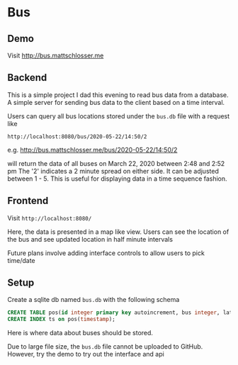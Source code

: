 # Bus

## Demo

Visit http://bus.mattschlosser.me

## Backend

This is a simple project I dad this evening to read bus data
from a database. A simple server for sending bus data to the client
based on a time interval.


Users can query all bus locations stored under the `bus.db` file with
a request like 
```
http://localhost:8080/bus/2020-05-22/14:50/2
```

e.g. http://bus.mattschlosser.me/bus/2020-05-22/14:50/2

will return the data of all buses on March 22, 2020 between 2:48 and 2:52 pm
The '2' indicates a 2 minute spread on either side. It can be adjusted between 1 - 5. 
This is useful for displaying data in a time sequence fashion.

## Frontend

Visit `http://localhost:8080/`

Here, the data is presented in a map like view. Users can see the location of
the bus and see updated location in half minute intervals

Future plans involve adding interface controls to allow users to pick time/date

## Setup

Create a sqlite db named `bus.db` with the following schema


```sql
CREATE TABLE pos(id integer primary key autoincrement, bus integer, lat double, long double, trip int, timestamp timestamp, bearing int, speed double);
CREATE INDEX ts on pos(timestamp);
```

Here is where data about buses should be stored. 

Due to large file size, the `bus.db` file cannot be uploaded to GitHub. However, try the demo to try out the interface and api

